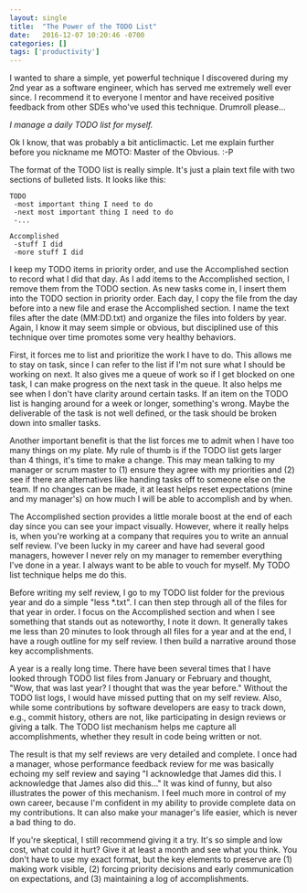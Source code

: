 ```yaml
---
layout: single
title:  "The Power of the TODO List"
date:   2016-12-07 10:20:46 -0700
categories: []
tags: ['productivity']
---
```


I wanted to share a simple, yet powerful technique I discovered during my 2nd year as a software engineer, which has served me
extremely well ever since. I recommend it to everyone I mentor and have received positive feedback from other SDEs who've used
this technique. Drumroll please...

*I manage a daily TODO list for myself.*

Ok I know, that was probably a bit anticlimactic. Let me explain further before you nickname me MOTO: Master of the Obvious. :-P

The format of the TODO list is really simple. It's just a plain text file with two sections of bulleted lists. It looks like this:

```
TODO
 -most important thing I need to do
 -next most important thing I need to do
 -...

Accomplished
 -stuff I did
 -more stuff I did
```

I keep my TODO items in priority order, and use the Accomplished section to record what I did that day. As I add items to the Accomplished
section, I remove them from the TODO section. As new tasks come in, I insert them into the TODO section in priority order. Each day, I copy
the file from the day before into a new file and erase the Accomplished section. I name the text files after the date (MM:DD.txt) and organize
the files into folders by year. Again, I know it may seem simple or obvious, but disciplined use of this technique over time promotes some
very healthy behaviors.

First, it forces me to list and prioritize the work I have to do. This allows me to stay on task, since I can refer to the list if I'm not sure
what I should be working on next. It also gives me a queue of work so if I get blocked on one task, I can make progress on the next task in the
queue. It also helps me see when I don't have clarity around certain tasks. If an item on the TODO list is hanging around for a week or longer,
something's wrong. Maybe the deliverable of the task is not well defined, or the task should be broken down into smaller tasks.

Another important benefit is that the list forces me to admit when I have too many things on my plate. My rule of thumb is if the TODO list gets
larger than 4 things, it's time to make a change. This may mean talking to my manager or scrum master to (1) ensure they agree with my priorities
and (2) see if there are alternatives like handing tasks off to someone else on the team. If no changes can be made, it at least helps reset
expectations (mine and my manager's) on how much I will be able to accomplish and by when.

The Accomplished section provides a little morale boost at the end of each day since you can see your impact visually. However, where it really helps
is, when you're working at a company that requires you to write an annual self review. I've been lucky in my career and have had several good managers,
however I never rely on my manager to remember everything I've done in a year. I always want to be able to vouch for myself. My TODO list technique
helps me do this.

Before writing my self review, I go to my TODO list folder for the previous year and do a simple "less *.txt". I can then step through all of the files
for that year in order. I focus on the Accomplished section and when I see something that stands out as noteworthy, I note it down. It generally takes
me less than 20 minutes to look through all files for a year and at the end, I have a rough outline for my self review. I then build a narrative around
those key accomplishments.

A year is a really long time. There have been several times that I have looked through TODO list files from January or February and thought, "Wow, that
was last year? I thought that was the year before." Without the TODO list logs, I would have missed putting that on my self review. Also, while some
contributions by software developers are easy to track down, e.g., commit history, others are not, like participating in design reviews or giving a
talk. The TODO list mechanism helps me capture all accomplishments, whether they result in code being written or not.

The result is that my self reviews are very detailed and complete. I once had a manager, whose performance feedback review for me was basically
echoing my self review and saying "I acknowledge that James did this. I acknowledge that James also did this..." It was kind of funny, but also illustrates
the power of this mechanism. I feel much more in control of my own career, because I'm confident in my ability to provide complete data on my contributions.
It can also make your manager's life easier, which is never a bad thing to do.

If you're skeptical, I still recommend giving it a try. It's so simple and low cost, what could it hurt? Give it at least a month and see what you think.
You don't have to use my exact format, but the key elements to preserve are (1) making work visible, (2) forcing priority decisions and early communication
on expectations, and (3) maintaining a log of accomplishments.
